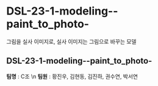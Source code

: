 # DSL-23-1-modeling--paint_to_photo-
그림을 실사 이미지로, 실사 이미지는 그림으로 바꾸는 모델

## DSL-23-1-modeling--paint_to_photo-
**팀명** : C조 \n
**팀원** : 황진우, 김현동, 김진하, 권수연, 박서연
